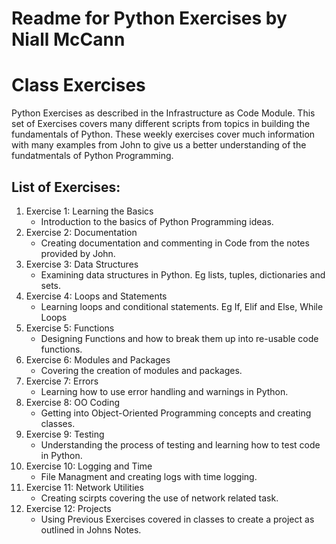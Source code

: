 # Readme for Python Exercises by Niall McCann
# Class Exercises
Python Exercises as described in the Infrastructure as Code Module. This set of Exercises covers many different scripts from topics in building the fundamentals of Python. These weekly exercises cover much information with many examples from John to give us a better understanding of the fundatmentals of Python Programming.

## List of Exercises:

1. Exercise 1: Learning the Basics
    * Introduction to the basics of Python Programming ideas. 
2. Exercise 2: Documentation
    * Creating documentation and commenting in Code from the notes provided by John.
3. Exercise 3: Data Structures
    * Examining data structures in Python. Eg lists, tuples, dictionaries and sets.
4. Exercise 4: Loops and Statements
    * Learning loops and conditional statements. Eg If, Elif and Else, While Loops
5. Exercise 5: Functions
    * Designing Functions and how to break them up into re-usable code functions.
6. Exercise 6: Modules and Packages
    * Covering the creation of modules and packages.
7. Exercise 7: Errors
    * Learning how to use error handling and warnings in Python.
8. Exercise 8: OO Coding
    * Getting into Object-Oriented Programming concepts and creating classes. 
9. Exercise 9: Testing
    * Understanding the process of testing and learning how to test code in Python.
10. Exercise 10: Logging and Time
    * File Managment and creating logs with time logging.
11. Exercise 11: Network Utilities
    * Creating scirpts covering the use of network related task. 
12. Exercise 12: Projects
    * Using Previous Exercises covered in classes to create a project as outlined in Johns Notes.
